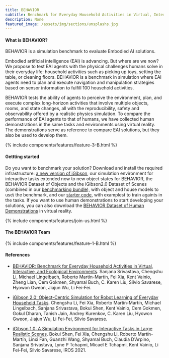 ```yaml
---
title: BEHAVIOR
subtitle: Benchmark for Everyday Household Activities in Virtual, Interactive, and Ecological Environments
description: None
featured_image: /assets/img/sections/unsplashs.jpg
---
```



#### What is BEHAVIOR?

BEHAVIOR is a simulation benchmark to evaluate Embodied AI solutions.

Embodied artificial intelligence (EAI) is advancing. But where are we now? We propose to test EAI agents with the physical challenges humans solve in their everyday life: household activities such as picking up toys, setting the table, or cleaning floors. BEHAVIOR is a benchmark in simulation where EAI agents need to plan and execute navigation and manipulation strategies based on sensor information to fulfill 100 household activities.

BEHAVIOR tests the ability of agents to perceive the environment, plan, and execute complex long-horizon activities that involve multiple objects, rooms, and state changes, all with the reproducibility, safety and observability offered by a realistic physics simulation. To compare the performance of EAI agents to that of humans, we have collected human demonstrations in the same tasks and environments using virtual reality. The demonstrations serve as reference to compare EAI solutions, but they also be used to develop them.

{% include components/features/feature-3-B.html %}

#### Gettting started

Do you want to benchmark your solution? Download and install the required infrastructure: [a new version of iGibson](http://svl.stanford.edu/igibson/docs/installation.html), our simulation environment for interactive tasks extended now to new object states for BEHAVIOR, the BEHAVIOR Dataset of Objects and the iGibson2.0 Dataset of Scenes (combined in our [benchmarking bundle](https://storage.googleapis.com/gibson_scenes/behavior_data_bundle.zip)), with object and house models to use\ the benchmark, and our [starter code](https://github.com/StanfordVL/BehaviorChallenge2021/), with examplest to train againts in the tasks. If you want to use human demonstrations to start developing your solutions, you can also download the [BEHAVIOR Dataset of Human Demonstrations](https://behavior.stanford.edu/human_demonstrations/human_demonstrations.html) in virtual reality.

{% include components/features/join-us.html %}

#### The BEHAVIOR Team
{% include components/features/feature-1-B.html %}

#### References

- [BEHAVIOR: Benchmark for Everyday Household Activities in Virtual, Interactive, and Ecological Environments](https://arxiv.org/abs/2108.03332). Sanjana Srivastava, Chengshu Li, Michael Lingelbach, Roberto Martín-Martín, Fei Xia, Kent Vainio, Zheng Lian, Cem Gokmen, Shyamal Buch, C. Karen Liu, Silvio Savarese, Hyowon Gweon, Jiajun Wu, Li Fei-Fei.

- [iGibson 2.0: Object-Centric Simulation for Robot Learning of Everyday Household Tasks](https://arxiv.org/abs/2108.03272). Chengshu Li, Fei Xia, Roberto Martín-Martín, Michael Lingelbach, Sanjana Srivastava, Bokui Shen, Kent Vainio, Cem Gokmen, Gokul Dharan, Tanish Jain, Andrey Kurenkov, C. Karen Liu, Hyowon Gweon, Jiajun Wu, Li Fei-Fei, Silvio Savarese.

- [iGibson 1.0: A Simulation Environment for Interactive Tasks in Large Realistic Scenes](https://arxiv.org/abs/2012.02924). Bokui Shen, Fei Xia, Chengshu Li, Roberto Martín-Martín, Linxi Fan, Guanzhi Wang, Shyamal Buch, Claudia D'Arpino, Sanjana Srivastava, Lyne P Tchapmi, Micael E Tchapmi, Kent Vainio, Li Fei-Fei, Silvio Savarese, IROS 2021.